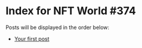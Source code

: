 # Index for NFT World #374
Posts will be displayed in the order below:

- [Your first post](./001-first.md)

